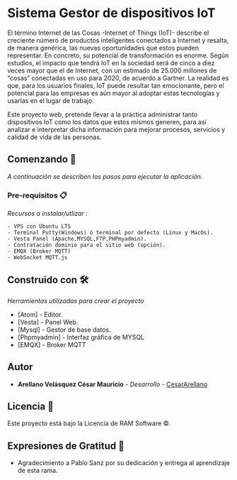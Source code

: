 # Sistema Gestor de dispositivos IoT

El término Internet de las Cosas -Internet of Things (IoT)- describe el creciente número de productos inteligentes conectados a Internet y resalta, de manera genérica, las nuevas oportunidades que estos pueden representar. En concreto, su potencial de transformación es enorme. Según estudios, el impacto que tendrá IoT en la sociedad será de cinco a diez veces mayor que el de Internet, con un estimado de 25.000 millones de “cosas” conectadas en uso para 2020, de acuerdo a Gartner. La realidad es que, para los usuarios finales, IoT puede resultar tan emocionante, pero el potencial para las empresas es aún mayor al adoptar estas tecnologías y usarlas en el lugar de trabajo.

Este proyecto web, pretende llevar a la práctica administrar tanto dispositivos IoT como los datos que estos mismos generen, para así analizar e interpretar dicha información para mejorar procesos, servicios y calidad de vida de las personas.
## Comenzando 🚀

_A continuación se describen los pasos para ejecutar la aplicación._

### Pre-requisitos 📋

_Recursos a instalar/utlizar :_

```
- VPS con Ubuntu LTS
- Terminal Putty(Windows) ó terminal por defecto (Linux y MacOs).
- Vesta Panel (Apache,MYSQL,FTP,PHPmyadmin).
- Contratación dominio para el sitio web (opción).
- EMQX (Broker MQTT)
- WebSocket MQTT.js
```
## Construido con 🛠️

_Herramientas utilizadas para crear el proyecto_

* [Atom] - Editor.
* [Vesta] - Panel Web.
* [Mysql] - Gestor de base datos.
* [Phpmyadmin] - Interfaz gráfica de MYSQL
* [EMQX] - Broker MQTT

## Autor
* **Arellano Velásquez César Mauricio** - *Desarrollo* - [CesarArellano](https://github.com/CesarArellano)

## Licencia 📄

Este proyecto está bajo la Licencia de RAM Software ©.

## Expresiones de Gratitud 🎁

* Agradecimiento a Pablo Sanz por su dedicación y entrega al aprendizaje de esta rama.
